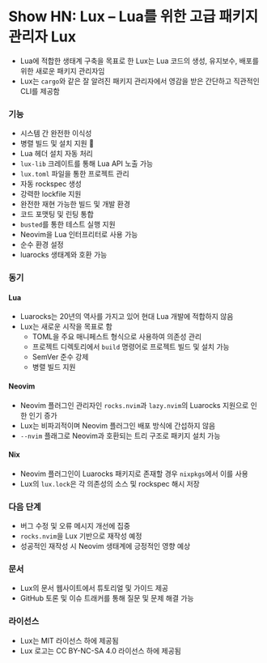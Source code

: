 # Show HN: Lux – Lua를 위한 고급 패키지 관리자 Lux


* Lua에 적합한 생태계 구축을 목표로 한 Lux는 Lua 코드의 생성, 유지보수, 배포를 위한 새로운 패키지 관리자임
* Lux는 `cargo`와 같은 잘 알려진 패키지 관리자에서 영감을 받은 간단하고 직관적인 CLI를 제공함

### 기능

* 시스템 간 완전한 이식성
* 병렬 빌드 및 설치 지원 🚀
* Lua 헤더 설치 자동 처리
* `lux-lib` 크레이트를 통해 Lua API 노출 가능
* `lux.toml` 파일을 통한 프로젝트 관리
* 자동 rockspec 생성
* 강력한 lockfile 지원
* 완전한 재현 가능한 빌드 및 개발 환경
* 코드 포맷팅 및 린팅 통합
* `busted`를 통한 테스트 실행 지원
* Neovim을 Lua 인터프리터로 사용 가능
* 순수 환경 설정
* luarocks 생태계와 호환 가능

### 동기

#### Lua

* Luarocks는 20년의 역사를 가지고 있어 현대 Lua 개발에 적합하지 않음
* Lux는 새로운 시작을 목표로 함
  + TOML을 주요 매니페스트 형식으로 사용하여 의존성 관리
  + 프로젝트 디렉토리에서 `build` 명령어로 프로젝트 빌드 및 설치 가능
  + SemVer 준수 강제
  + 병렬 빌드 지원

#### Neovim

* Neovim 플러그인 관리자인 `rocks.nvim`과 `lazy.nvim`의 Luarocks 지원으로 인한 인기 증가
* Lux는 비파괴적이며 Neovim 플러그인 배포 방식에 간섭하지 않음
* `--nvim` 플래그로 Neovim과 호환되는 트리 구조로 패키지 설치 가능

#### Nix

* Neovim 플러그인이 Luarocks 패키지로 존재할 경우 `nixpkgs`에서 이를 사용
* Lux의 `lux.lock`은 각 의존성의 소스 및 rockspec 해시 저장

### 다음 단계

* 버그 수정 및 오류 메시지 개선에 집중
* `rocks.nvim`을 Lux 기반으로 재작성 예정
* 성공적인 재작성 시 Neovim 생태계에 긍정적인 영향 예상

### 문서

* Lux의 문서 웹사이트에서 튜토리얼 및 가이드 제공
* GitHub 토론 및 이슈 트래커를 통해 질문 및 문제 해결 가능

### 라이선스

* Lux는 MIT 라이선스 하에 제공됨
* Lux 로고는 CC BY-NC-SA 4.0 라이선스 하에 제공됨
